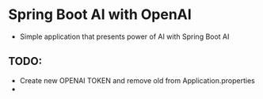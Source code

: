 # Spring Boot AI with OpenAI
- Simple application that presents power of AI with Spring Boot AI

## TODO:
- Create new OPENAI TOKEN and remove old from Application.properties
- 